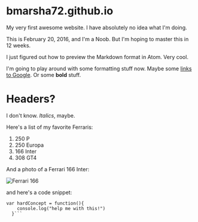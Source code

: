 # bmarsha72.github.io
My very first awesome website.  I have absolutely no idea what I'm doing.

This is February 20, 2016, and I'm a Noob.  But I'm hoping to master this in 12 weeks.

I just figured out how to preview the Markdown format in Atom.  Very cool.

I'm going to play around with some formatting stuff now.  Maybe some [links to Google](http://google.com).  Or some **bold** stuff.  <h1>Headers?</h1>  I don't know.  *Italics*, maybe.

Here's a list of my favorite Ferraris:

1. 250 P
2. 250 Europa
3. 166 Inter
4. 308 GT4

And a photo of a Ferrari 166 Inter:

![Ferrari 166](https://encrypted-tbn3.gstatic.com/images?q=tbn:ANd9GcS1RiJJ78LKcW9DHYafV2AOAqqFZXBhimJhQIWA3LDZ7VxqVec1)

and here's a code snippet:

```
var hardConcept = function(){
    console.log("help me with this!")
  }```
